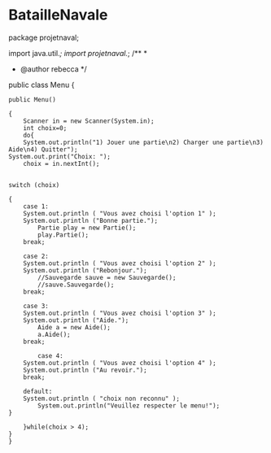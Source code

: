 # BatailleNavale

package projetnaval;

import java.util.*;
import projetnaval.*;
/**
 *
 * @author rebecca
 */

public class Menu {

   
    public Menu() 
    
    {
        Scanner in = new Scanner(System.in);
        int choix=0;
        do{
        System.out.println("1) Jouer une partie\n2) Charger une partie\n3) Aide\n4) Quitter");
	System.out.print("Choix: ");
        choix = in.nextInt();
 
        
	switch (choix) 
	
	{
	    case 1:
	    System.out.println ( "Vous avez choisi l'option 1" );
	    System.out.println ("Bonne partie.");
            Partie play = new Partie();
            play.Partie();
	    break;
  
	    case 2:
	    System.out.println ( "Vous avez choisi l'option 2" );
	    System.out.println ("Rebonjour.");
            //Sauvegarde sauve = new Sauvegarde();
            //sauve.Sauvegarde();
	    break;
  
	    case 3:
	    System.out.println ( "Vous avez choisi l'option 3" );
	    System.out.println ("Aide.");
            Aide a = new Aide();
            a.Aide();
	    break;
            
            case 4:
	    System.out.println ( "Vous avez choisi l'option 4" );
	    System.out.println ("Au revoir.");
	    break;

	    default:
	    System.out.println ( "choix non reconnu" );
            System.out.println("Veuillez respecter le menu!");
	}
	
        }while(choix > 4);
    }
    }
